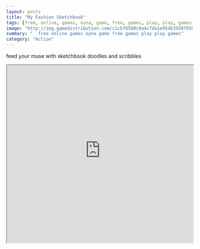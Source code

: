 ```yaml
---
layout: posts
title: "My Fashion Sketchbook"
tags: [free, online, games, oyna, game, free, games, play, play, games]
image: "http://img.gamedistribution.com/c1cbf6580c9a4c7da1e954b3938f8500.jpg"
summary: "  free online games oyna game free games play play games"
category: "Action"
---
```


feed your muse with sketchbook doodles and scribbles

<iframe width="100%" height="480px;" src="http://flash.gamedistribution.com?game=c1cbf6580c9a4c7da1e954b3938f8500"></iframe>